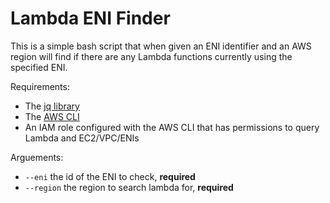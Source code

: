 # Lambda ENI Finder

This is a simple bash script that when given an ENI identifier and an AWS region will find if there are any Lambda functions currently using the specified ENI.

Requirements:
- The [jq library](https://stedolan.github.io/jq/)
- The [AWS CLI](https://docs.aws.amazon.com/cli/latest/userguide/cli-chap-install.html)
- An IAM role configured with the AWS CLI that has permissions to query Lambda and EC2/VPC/ENIs

Arguements:
- `--eni` the id of the ENI to check, __required__
- `--region` the region to search lambda for, __required__


